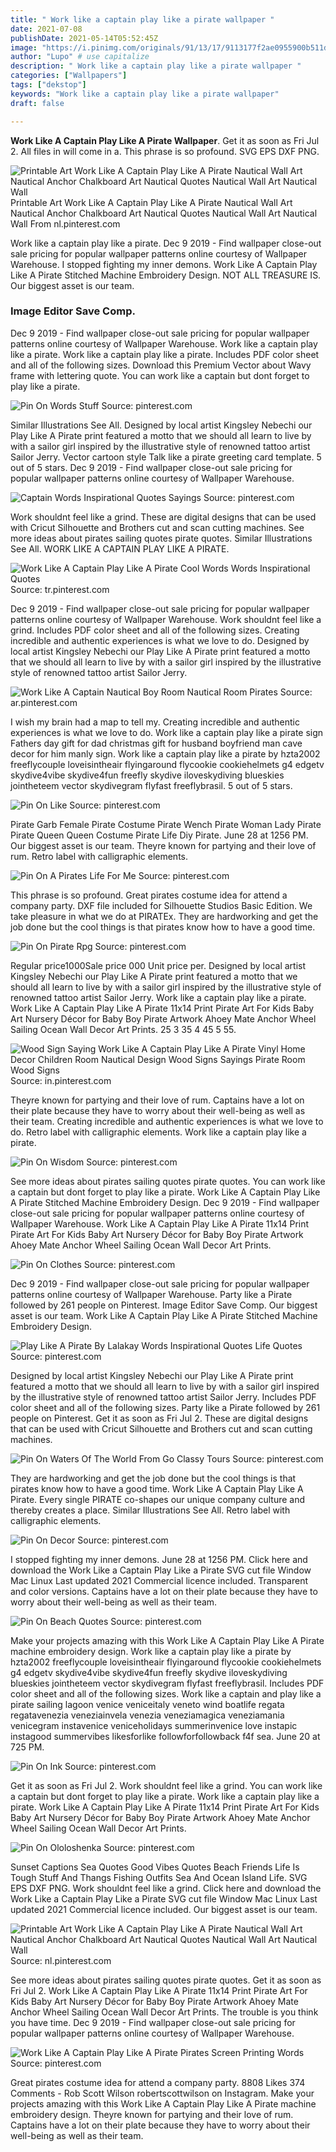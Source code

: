 ```yaml
---
title: " Work like a captain play like a pirate wallpaper "
date: 2021-07-08
publishDate: 2021-05-14T05:52:45Z
image: "https://i.pinimg.com/originals/91/13/17/9113177f2ae0955900b511dc4b8cd4b3.jpg"
author: "Lupo" # use capitalize
description: " Work like a captain play like a pirate wallpaper "
categories: ["Wallpapers"]
tags: ["dekstop"]
keywords: "Work like a captain play like a pirate wallpaper"
draft: false

---
```



**Work Like A Captain Play Like A Pirate Wallpaper**. Get it as soon as Fri Jul 2. All files in will come in a. This phrase is so profound. SVG EPS DXF PNG.

![Printable Art Work Like A Captain Play Like A Pirate Nautical Wall Art Nautical Anchor Chalkboard Art Nautical Quotes Nautical Wall Art Nautical Wall](https://i.pinimg.com/originals/aa/78/f8/aa78f8e323fe3bb40148540e7a523df5.jpg "Printable Art Work Like A Captain Play Like A Pirate Nautical Wall Art Nautical Anchor Chalkboard Art Nautical Quotes Nautical Wall Art Nautical Wall")
Printable Art Work Like A Captain Play Like A Pirate Nautical Wall Art Nautical Anchor Chalkboard Art Nautical Quotes Nautical Wall Art Nautical Wall From nl.pinterest.com


Work like a captain play like a pirate. Dec 9 2019 - Find wallpaper close-out sale pricing for popular wallpaper patterns online courtesy of Wallpaper Warehouse. I stopped fighting my inner demons. Work Like A Captain Play Like A Pirate Stitched Machine Embroidery Design. NOT ALL TREASURE IS. Our biggest asset is our team.

### Image Editor Save Comp.

Dec 9 2019 - Find wallpaper close-out sale pricing for popular wallpaper patterns online courtesy of Wallpaper Warehouse. Work like a captain play like a pirate. Work like a captain play like a pirate. Includes PDF color sheet and all of the following sizes. Download this Premium Vector about Wavy frame with lettering quote. You can work like a captain but dont forget to play like a pirate.


![Pin On Words Stuff](https://i.pinimg.com/originals/b4/f9/9a/b4f99a063f72c77a7f520f8291d0ce05.jpg "Pin On Words Stuff")
Source: pinterest.com

Similar Illustrations See All. Designed by local artist Kingsley Nebechi our Play Like A Pirate print featured a motto that we should all learn to live by with a sailor girl inspired by the illustrative style of renowned tattoo artist Sailor Jerry. Vector cartoon style Talk like a pirate greeting card template. 5 out of 5 stars. Dec 9 2019 - Find wallpaper close-out sale pricing for popular wallpaper patterns online courtesy of Wallpaper Warehouse.

![Captain Words Inspirational Quotes Sayings](https://i.pinimg.com/originals/29/6c/b4/296cb43feb2e970126d1fe4b2d5dc7bc.jpg "Captain Words Inspirational Quotes Sayings")
Source: pinterest.com

Work shouldnt feel like a grind. These are digital designs that can be used with Cricut Silhouette and Brothers cut and scan cutting machines. See more ideas about pirates sailing quotes pirate quotes. Similar Illustrations See All. WORK LIKE A CAPTAIN PLAY LIKE A PIRATE.

![Work Like A Captain Play Like A Pirate Cool Words Words Inspirational Quotes](https://i.pinimg.com/originals/40/48/cc/4048cca4132803a16b8522099ab6c9c0.jpg "Work Like A Captain Play Like A Pirate Cool Words Words Inspirational Quotes")
Source: tr.pinterest.com

Dec 9 2019 - Find wallpaper close-out sale pricing for popular wallpaper patterns online courtesy of Wallpaper Warehouse. Work shouldnt feel like a grind. Includes PDF color sheet and all of the following sizes. Creating incredible and authentic experiences is what we love to do. Designed by local artist Kingsley Nebechi our Play Like A Pirate print featured a motto that we should all learn to live by with a sailor girl inspired by the illustrative style of renowned tattoo artist Sailor Jerry.

![Work Like A Captain Nautical Boy Room Nautical Room Pirates](https://i.pinimg.com/originals/13/02/d4/1302d4564286887648e8cf705ec5a070.jpg "Work Like A Captain Nautical Boy Room Nautical Room Pirates")
Source: ar.pinterest.com

I wish my brain had a map to tell my. Creating incredible and authentic experiences is what we love to do. Work like a captain play like a pirate sign Fathers day gift for dad christmas gift for husband boyfriend man cave decor for him manly sign. Work like a captain play like a pirate by hzta2002 freeflycouple loveisintheair flyingaround flycookie cookiehelmets g4 edgetv skydive4vibe skydive4fun freefly skydive iloveskydiving blueskies jointheteem vector skydivegram flyfast freeflybrasil. 5 out of 5 stars.

![Pin On Like](https://i.pinimg.com/originals/5e/eb/99/5eeb994932d7de17e11445e388926c58.jpg "Pin On Like")
Source: pinterest.com

Pirate Garb Female Pirate Costume Pirate Wench Pirate Woman Lady Pirate Pirate Queen Queen Costume Pirate Life Diy Pirate. June 28 at 1256 PM. Our biggest asset is our team. Theyre known for partying and their love of rum. Retro label with calligraphic elements.

![Pin On A Pirates Life For Me](https://i.pinimg.com/originals/04/98/e3/0498e3d265ee39fa29598eb057cf8cb7.jpg "Pin On A Pirates Life For Me")
Source: pinterest.com

This phrase is so profound. Great pirates costume idea for attend a company party. DXF file included for Silhouette Studios Basic Edition. We take pleasure in what we do at PIRATEx. They are hardworking and get the job done but the cool things is that pirates know how to have a good time.

![Pin On Pirate Rpg](https://i.pinimg.com/originals/b4/b5/a2/b4b5a226bca79cfaae1898fc4751da0d.jpg "Pin On Pirate Rpg")
Source: pinterest.com

Regular price1000Sale price 000 Unit price per. Designed by local artist Kingsley Nebechi our Play Like A Pirate print featured a motto that we should all learn to live by with a sailor girl inspired by the illustrative style of renowned tattoo artist Sailor Jerry. Work like a captain play like a pirate. Work Like A Captain Play Like A Pirate 11x14 Print Pirate Art For Kids Baby Art Nursery Décor for Baby Boy Pirate Artwork Ahoey Mate Anchor Wheel Sailing Ocean Wall Decor Art Prints. 25 3 35 4 45 5 55.

![Wood Sign Saying Work Like A Captain Play Like A Pirate Vinyl Home Decor Children Room Nautical Design Wood Signs Sayings Pirate Room Wood Signs](https://i.pinimg.com/736x/0c/81/25/0c8125f5c022ece7001b56ff60fc4841.jpg "Wood Sign Saying Work Like A Captain Play Like A Pirate Vinyl Home Decor Children Room Nautical Design Wood Signs Sayings Pirate Room Wood Signs")
Source: in.pinterest.com

Theyre known for partying and their love of rum. Captains have a lot on their plate because they have to worry about their well-being as well as their team. Creating incredible and authentic experiences is what we love to do. Retro label with calligraphic elements. Work like a captain play like a pirate.

![Pin On Wisdom](https://i.pinimg.com/originals/1a/c8/29/1ac82904d291701145d2d65c0a6118ce.jpg "Pin On Wisdom")
Source: pinterest.com

See more ideas about pirates sailing quotes pirate quotes. You can work like a captain but dont forget to play like a pirate. Work Like A Captain Play Like A Pirate Stitched Machine Embroidery Design. Dec 9 2019 - Find wallpaper close-out sale pricing for popular wallpaper patterns online courtesy of Wallpaper Warehouse. Work Like A Captain Play Like A Pirate 11x14 Print Pirate Art For Kids Baby Art Nursery Décor for Baby Boy Pirate Artwork Ahoey Mate Anchor Wheel Sailing Ocean Wall Decor Art Prints.

![Pin On Clothes](https://i.pinimg.com/originals/ef/95/dd/ef95ddf9725834b1cc18d1aaf202ac2e.jpg "Pin On Clothes")
Source: pinterest.com

Dec 9 2019 - Find wallpaper close-out sale pricing for popular wallpaper patterns online courtesy of Wallpaper Warehouse. Party like a Pirate followed by 261 people on Pinterest. Image Editor Save Comp. Our biggest asset is our team. Work Like A Captain Play Like A Pirate Stitched Machine Embroidery Design.

![Play Like A Pirate By Lalakay Words Inspirational Quotes Life Quotes](https://i.pinimg.com/originals/ee/81/94/ee8194717a559f3b4f7f782f46c00b24.jpg "Play Like A Pirate By Lalakay Words Inspirational Quotes Life Quotes")
Source: pinterest.com

Designed by local artist Kingsley Nebechi our Play Like A Pirate print featured a motto that we should all learn to live by with a sailor girl inspired by the illustrative style of renowned tattoo artist Sailor Jerry. Includes PDF color sheet and all of the following sizes. Party like a Pirate followed by 261 people on Pinterest. Get it as soon as Fri Jul 2. These are digital designs that can be used with Cricut Silhouette and Brothers cut and scan cutting machines.

![Pin On Waters Of The World From Go Classy Tours](https://i.pinimg.com/originals/d6/e3/e9/d6e3e93d77db04e355b3330254afeacf.jpg "Pin On Waters Of The World From Go Classy Tours")
Source: pinterest.com

They are hardworking and get the job done but the cool things is that pirates know how to have a good time. Work Like A Captain Play Like A Pirate. Every single PIRATE co-shapes our unique company culture and thereby creates a place. Similar Illustrations See All. Retro label with calligraphic elements.

![Pin On Decor](https://i.pinimg.com/originals/3f/52/e2/3f52e26a5a10ed78b538ecf13e4bbc4e.jpg "Pin On Decor")
Source: pinterest.com

I stopped fighting my inner demons. June 28 at 1256 PM. Click here and download the Work Like a Captain Play Like a Pirate SVG cut file Window Mac Linux Last updated 2021 Commercial licence included. Transparent and color versions. Captains have a lot on their plate because they have to worry about their well-being as well as their team.

![Pin On Beach Quotes](https://i.pinimg.com/736x/99/c2/bc/99c2bc464345a62f2fc727033dac336b--sunset-captions-beach-quotes.jpg "Pin On Beach Quotes")
Source: pinterest.com

Make your projects amazing with this Work Like A Captain Play Like A Pirate machine embroidery design. Work like a captain play like a pirate by hzta2002 freeflycouple loveisintheair flyingaround flycookie cookiehelmets g4 edgetv skydive4vibe skydive4fun freefly skydive iloveskydiving blueskies jointheteem vector skydivegram flyfast freeflybrasil. Includes PDF color sheet and all of the following sizes. Work like a captain and play like a pirate sailing lagoon venice veniceitaly veneto wind boatlife regata regatavenezia veneziainvela venezia veneziamagica veneziamania venicegram instavenice veniceholidays summerinvenice love instapic instagood summervibes likesforlike followforfollowback f4f sea. June 20 at 725 PM.

![Pin On Ink](https://i.pinimg.com/originals/17/0d/9e/170d9e4107aa6ff0c602047d6593db58.jpg "Pin On Ink")
Source: pinterest.com

Get it as soon as Fri Jul 2. Work shouldnt feel like a grind. You can work like a captain but dont forget to play like a pirate. Work like a captain play like a pirate. Work Like A Captain Play Like A Pirate 11x14 Print Pirate Art For Kids Baby Art Nursery Décor for Baby Boy Pirate Artwork Ahoey Mate Anchor Wheel Sailing Ocean Wall Decor Art Prints.

![Pin On Ololoshenka](https://i.pinimg.com/originals/20/e3/54/20e3542917739c7e9f1c32bfefb71561.jpg "Pin On Ololoshenka")
Source: pinterest.com

Sunset Captions Sea Quotes Good Vibes Quotes Beach Friends Life Is Tough Stuff And Thangs Fishing Outfits Sea And Ocean Island Life. SVG EPS DXF PNG. Work shouldnt feel like a grind. Click here and download the Work Like a Captain Play Like a Pirate SVG cut file Window Mac Linux Last updated 2021 Commercial licence included. Our biggest asset is our team.

![Printable Art Work Like A Captain Play Like A Pirate Nautical Wall Art Nautical Anchor Chalkboard Art Nautical Quotes Nautical Wall Art Nautical Wall](https://i.pinimg.com/originals/aa/78/f8/aa78f8e323fe3bb40148540e7a523df5.jpg "Printable Art Work Like A Captain Play Like A Pirate Nautical Wall Art Nautical Anchor Chalkboard Art Nautical Quotes Nautical Wall Art Nautical Wall")
Source: nl.pinterest.com

See more ideas about pirates sailing quotes pirate quotes. Get it as soon as Fri Jul 2. Work Like A Captain Play Like A Pirate 11x14 Print Pirate Art For Kids Baby Art Nursery Décor for Baby Boy Pirate Artwork Ahoey Mate Anchor Wheel Sailing Ocean Wall Decor Art Prints. The trouble is you think you have time. Dec 9 2019 - Find wallpaper close-out sale pricing for popular wallpaper patterns online courtesy of Wallpaper Warehouse.

![Work Like A Captain Play Like A Pirate Pirates Screen Printing Words](https://i.pinimg.com/originals/91/13/17/9113177f2ae0955900b511dc4b8cd4b3.jpg "Work Like A Captain Play Like A Pirate Pirates Screen Printing Words")
Source: pinterest.com

Great pirates costume idea for attend a company party. 8808 Likes 374 Comments - Rob Scott Wilson robertscottwilson on Instagram. Make your projects amazing with this Work Like A Captain Play Like A Pirate machine embroidery design. Theyre known for partying and their love of rum. Captains have a lot on their plate because they have to worry about their well-being as well as their team.

